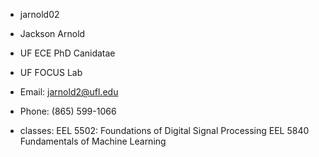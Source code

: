 - jarnold02

- Jackson Arnold
- UF ECE PhD Canidatae
- UF FOCUS Lab

- Email: jarnold2@ufl.edu
- Phone: (865) 599-1066

- classes:
  EEL 5502: Foundations of Digital Signal Processing
  EEL 5840 Fundamentals of Machine Learning
  
